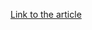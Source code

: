 [Link to the article](https://www.akamai.com/blog/security/2024/jul/pci-dss-v401-meeting-new-client-side-security-requirements)
